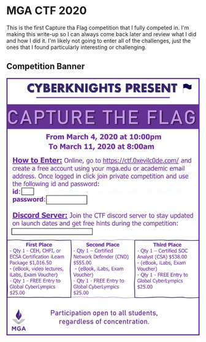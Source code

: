 # MGA CTF 2020

This is the first Capture tha Flag competition that I fully competed in. I'm 
making this write-up so I can always come back later and review what I did and 
how I did it. I'm likely not going to enter all of the challenges, just the ones 
that I found particularly interesting or challenging.

## Competition Banner

![banner](IMAGES/banner.jpg)